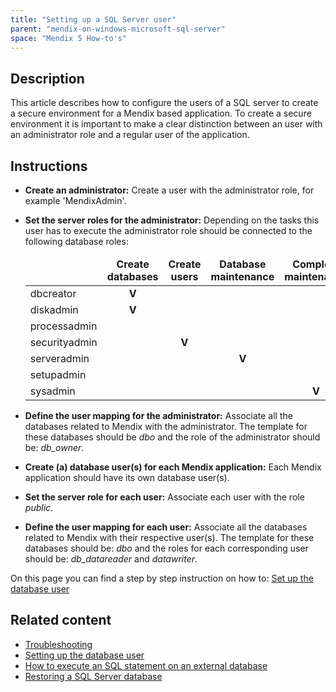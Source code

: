 ```yaml
---
title: "Setting up a SQL Server user"
parent: "mendix-on-windows-microsoft-sql-server"
space: "Mendix 5 How-to's"
---
```



## Description

This article describes how to configure the users of a SQL server to create a secure environment for a Mendix based application.
To create a secure environment it is important to make a clear distinction between an user with an administrator role and a regular user of the application.

## Instructions

*   **Create an administrator:** Create a user with the administrator role, for example 'MendixAdmin'.
*   **Set the server roles for the administrator:** Depending on the tasks this user has to execute the administrator role should be connected to the following database roles:

    <table><thead><tr><td class="confluenceTd"><span><strong>&nbsp;</strong></span></td><td class="confluenceTd"><div class="" align="center"><strong>Create databases</strong></div></td><td class="confluenceTd"><div class="" align="center"><strong>Create users</strong></div></td><td class="confluenceTd"><div class="" align="center"><strong>Database maintenance</strong></div></td><td class="confluenceTd"><div class="" align="center"><strong>Complete maintenance</strong></div></td></tr></thead><tbody><tr><td class="confluenceTd">dbcreator</td><td class="confluenceTd"><div class="" align="center"><strong>V</strong></div></td><td class="confluenceTd">&nbsp;</td><td class="confluenceTd">&nbsp;</td><td class="confluenceTd">&nbsp;</td></tr><tr><td class="confluenceTd">diskadmin</td><td class="confluenceTd"><div class="" align="center"><strong>V</strong></div></td><td class="confluenceTd">&nbsp;</td><td class="confluenceTd">&nbsp;</td><td class="confluenceTd">&nbsp;</td></tr><tr><td class="confluenceTd">processadmin</td><td class="confluenceTd">&nbsp;</td><td class="confluenceTd">&nbsp;</td><td class="confluenceTd">&nbsp;</td><td class="confluenceTd">&nbsp;</td></tr><tr><td class="confluenceTd">securityadmin</td><td class="confluenceTd">&nbsp;</td><td class="confluenceTd"><div class="" align="center"><strong>V</strong></div></td><td class="confluenceTd">&nbsp;</td><td class="confluenceTd">&nbsp;</td></tr><tr><td class="confluenceTd">serveradmin</td><td class="confluenceTd">&nbsp;</td><td class="confluenceTd">&nbsp;</td><td class="confluenceTd"><div class="" align="center"><strong>V</strong></div></td><td class="confluenceTd">&nbsp;</td></tr><tr><td class="confluenceTd">setupadmin</td><td class="confluenceTd">&nbsp;</td><td class="confluenceTd">&nbsp;</td><td class="confluenceTd">&nbsp;</td><td class="confluenceTd">&nbsp;</td></tr><tr><td class="confluenceTd">sysadmin</td><td class="confluenceTd">&nbsp;</td><td class="confluenceTd">&nbsp;</td><td class="confluenceTd">&nbsp;</td><td class="confluenceTd"><div class="" align="center"><strong>V</strong></div></td></tr></tbody></table>
*   **Define the user mapping for the administrator:** Associate all the databases related to Mendix with the administrator. The template for these databases should be _dbo_ and the role of the administrator should be: _db_owner_.
*   **Create (a) database user(s) for each Mendix application:** Each Mendix application should have its own database user(s).
*   **Set the server role for each user:** Associate each user with the role _public_.
*   **Define the user mapping for each user:** Associate all the databases related to Mendix with their respective user(s). The template for these databases should be: _dbo_ and the roles for each corresponding user should be: _db_datareader_ and _datawriter_.

On this page you can find a step by step instruction on how to: [Set up the database user](setting-up-the-database-user)

## Related content

*   [Troubleshooting](troubleshooting)
*   [Setting up the database user](setting-up-the-database-user)
*   [How to execute an SQL statement on an external database](/howtogeneral/bestpractices/how-to-execute-an-sql-statement-on-an-external-database)
*   [Restoring a SQL Server database](restoring-a-sql-server-database)
